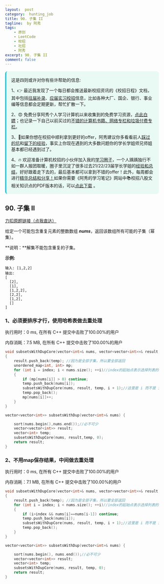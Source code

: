 ```yaml
---
layout:  post
category:  hunting_job
title: 90. 子集 II
tagline:  by 阿秀
tags:
    - 原创
    - LeetCode
    - 校招
    - 社招
    - 阿秀
excerpt: 90. 子集 II
comment: false
---
```






<div style="border-color: #24C6DC;
            background-color: #e9f9f3;         
            margin: 1rem 0;
        padding: .25rem 1rem;
        border-left-width: .3rem;
        border-left-style: solid;
        border-radius: .5rem;
        color: inherit;">
  <p>这是四则或许对你有些许帮助的信息:</p>
  <p>1、👉 最近我发现了一个每日都会推送最新校招资讯的《校招日程》文档，其中包括<a style="text-decoration: underline" href="https://flowus.cn/share/ee50d5eb-3cd5-4f74-880e-95b215dd4ff2" target="_blank">往届补录</a>、<a style="text-decoration: underline" href="https://flowus.cn/share/5f327c98-1e31-46c8-b86b-5ac6105e021f" target="_blank">应届实习校招</a>信息，比如各种大厂、国企、银行、事业编等信息都会定期更新，帮忙扩散一下。</p>  
  <p>2、😍
    免费分享阿秀个人学习计算机以来收集到的免费学习资源，<a style="text-decoration: underline" href="/notes/07-resources/01-free/01-introduce.html" target="_blank">点此白嫖</a>；也记录一下自己以前买过的<a style="text-decoration: underline" href="/notes/07-resources/02-precious.html" target="_blank">不错的计算机书籍、网络专栏和垃圾付费专栏</a>。
  </p>
  <p>3、🚀如果你想在校招中顺利拿到更好的offer，阿秀建议你多看看前人<a style="text-decoration: underline" href="https://www.yuque.com/tuobaaxiu/httmmc/npg1k81zeq4wfpyz" target="_blank">踩过的坑</a>和<a style="text-decoration: underline"  target="_blank" href="https://www.yuque.com/tuobaaxiu/httmmc/gge9ppd0mbu2d3dp">留下的经验</a>，事实上你现在遇到的大多数问题你的学长学姐师兄师姐基本都已经遇到过了。
  </p>
  <p>4、🔥 欢迎准备计算机校招的小伙伴加入我的<a  style="text-decoration: underline" href="https://www.yuque.com/tuobaaxiu/httmmc/xg0otqvc17wfx4u9" target="_blank">学习圈子</a>，一个人踽踽独行不如一群人报团取暖，圈子里沉淀了很多过去21/22/23届学长学姐的<a  style="text-decoration: underline" href="https://www.yuque.com/tuobaaxiu/httmmc/gge9ppd0mbu2d3dp" target="_blank">经验和总结</a>，好好跟着走下去的，最后基本都可以拿到不错的offer！此外，每周都会进行<a  style="text-decoration: underline" href="https://www.yuque.com/tuobaaxiu/httmmc/npg1k81zeq4wfpyz" target="_blank">精华总结和分享！</a>如果你需要《阿秀的学习笔记》网站中📚︎校招八股文相关知识点的PDF版本的话，可以<a style="text-decoration: underline" href="https://www.yuque.com/tuobaaxiu/httmmc/qs0yn66apvkzw0ps" target="_blank">点此下载</a> 。</p>   </div>




## 90. 子集 II

[力扣原题链接（点我直达）](https://leetcode-cn.com/problems/subsets-ii/)

给定一个可能包含重复元素的整数数组 ***nums***，返回该数组所有可能的子集（幂集）。

**说明：**解集不能包含重复的子集。

**示例:**

```
输入: [1,2,2]
输出:
[
  [2],
  [1],
  [1,2,2],
  [2,2],
  [1,2],
  []
]
```

### 1、必须要排序才行，使用哈希表做去重处理

执行用时：0 ms, 在所有 C++ 提交中击败了100.00%的用户

内存消耗：7.5 MB, 在所有 C++ 提交中击败了100.00%的用户

~~~cpp
void subsetsWithDupCore(vector<int>& nums, vector<vector<int>>& result, vector<int>&temp,int index)
{
	result.push_back(temp); //因为是全部子集，所以要全部返回
	unordered_map<int, int> mp;
	for (int i = index; i < nums.size(); ++i)//index的起始点表示选择列表的范围
	{
		if (mp[nums[i]] > 0) continue;
		temp.push_back(nums[i]);
		subsetsWithDupCore(nums, result, temp, i + 1);//这里是 i 而不是 index 因为一到尾巴就算完事了
		temp.pop_back();
		mp[nums[i]]++;
	}
}

vector<vector<int>> subsetsWithDup(vector<int>& nums) {

    sort(nums.begin(),nums.end());//必不可少
	vector<vector<int>> result;
	vector<int> temp;
	subsetsWithDupCore(nums, result,temp, 0);
	return result;
}
~~~





### 2、不用map保存结果，中间做去重处理

执行用时：0 ms, 在所有 C++ 提交中击败了100.00%的用户

内存消耗：7.1 MB, 在所有 C++ 提交中击败了100.00%的用户

~~~cpp
void subsetsWithDupCore(vector<int>& nums, vector<vector<int>>& result, vector<int>& temp, int index)
{
	result.push_back(temp); //因为是全部子集，所以要全部返回
	for (int i = index; i < nums.size(); ++i)//index的起始点表示选择列表的范围
	{
		if (i>index && nums[i]==nums[i-1]) continue;
		temp.push_back(nums[i]);
		subsetsWithDupCore(nums, result, temp, i + 1);//这里是 i 而不是 index 因为一到尾巴就算完事了
		temp.pop_back();
	}
}

vector<vector<int>> subsetsWithDup(vector<int>& nums) {

	sort(nums.begin(), nums.end());//必不可少
	vector<vector<int>> result;
	vector<int> temp;
	subsetsWithDupCore(nums, result, temp, 0);
	return result;
}
~~~

<p id="点游戏"></p>



